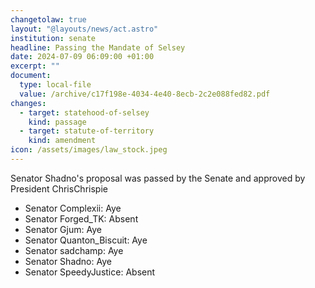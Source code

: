 ```yaml
---
changetolaw: true
layout: "@layouts/news/act.astro"
institution: senate
headline: Passing the Mandate of Selsey
date: 2024-07-09 06:09:00 +01:00
excerpt: ""
document:
  type: local-file
  value: /archive/c17f198e-4034-4e40-8ecb-2c2e088fed82.pdf
changes:
  - target: statehood-of-selsey
    kind: passage
  - target: statute-of-territory
    kind: amendment
icon: /assets/images/law_stock.jpeg
---
```

Senator Shadno's proposal was passed by the Senate and approved by President ChrisChrispie<!--more-->

- Senator Complexii: Aye
- Senator Forged_TK: Absent
- Senator Gjum: Aye
- Senator Quanton_Biscuit: Aye
- Senator sadchamp: Aye
- Senator Shadno: Aye
- Senator SpeedyJustice: Absent
